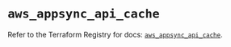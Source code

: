 # `aws_appsync_api_cache`

Refer to the Terraform Registry for docs: [`aws_appsync_api_cache`](https://registry.terraform.io/providers/hashicorp/aws/5.86.1/docs/resources/appsync_api_cache).
